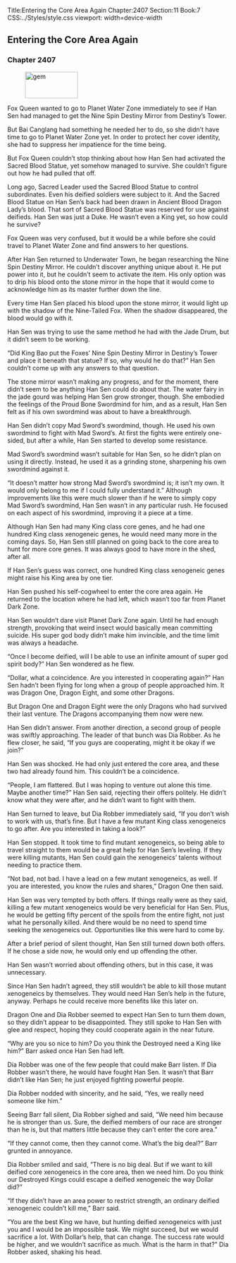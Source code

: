 Title:Entering the Core Area Again 
Chapter:2407 
Section:11 
Book:7 
CSS:../Styles/style.css 
viewport: width=device-width
  
## Entering the Core Area Again
### Chapter 2407 
<figure>
	<img src="../Images/gem.gif" alt="gem" id="gem" width="120" height="60" />
</figure>
  

  
  Fox Queen wanted to go to Planet Water Zone immediately to see if Han Sen had managed to get the Nine Spin Destiny Mirror from Destiny’s Tower.

But Bai Canglang had something he needed her to do, so she didn’t have time to go to Planet Water Zone yet. In order to protect her cover identity, she had to suppress her impatience for the time being.

But Fox Queen couldn’t stop thinking about how Han Sen had activated the Sacred Blood Statue, yet somehow managed to survive. She couldn’t figure out how he had pulled that off.

Long ago, Sacred Leader used the Sacred Blood Statue to control subordinates. Even his deified soldiers were subject to it. And the Sacred Blood Statue on Han Sen’s back had been drawn in Ancient Blood Dragon Lady’s blood. That sort of Sacred Blood Statue was reserved for use against deifieds. Han Sen was just a Duke. He wasn’t even a King yet, so how could he survive?

Fox Queen was very confused, but it would be a while before she could travel to Planet Water Zone and find answers to her questions.

After Han Sen returned to Underwater Town, he began researching the Nine Spin Destiny Mirror. He couldn’t discover anything unique about it. He put power into it, but he couldn’t seem to activate the item. His only option was to drip his blood onto the stone mirror in the hope that it would come to acknowledge him as its master further down the line.

Every time Han Sen placed his blood upon the stone mirror, it would light up with the shadow of the Nine-Tailed Fox. When the shadow disappeared, the blood would go with it.

Han Sen was trying to use the same method he had with the Jade Drum, but it didn’t seem to be working.

“Did King Bao put the Foxes’ Nine Spin Destiny Mirror in Destiny’s Tower and place it beneath that statue? If so, why would he do that?” Han Sen couldn’t come up with any answers to that question.

The stone mirror wasn’t making any progress, and for the moment, there didn’t seem to be anything Han Sen could do about that. The water fairy in the jade gourd was helping Han Sen grow stronger, though. She embodied the feelings of the Proud Bone Swordmind for him, and as a result, Han Sen felt as if his own swordmind was about to have a breakthrough.

Han Sen didn’t copy Mad Sword’s swordmind, though. He used his own swordmind to fight with Mad Sword’s. At first the fights were entirely one-sided, but after a while, Han Sen started to develop some resistance.

Mad Sword’s swordmind wasn’t suitable for Han Sen, so he didn’t plan on using it directly. Instead, he used it as a grinding stone, sharpening his own swordmind against it.

“It doesn’t matter how strong Mad Sword’s swordmind is; it isn’t my own. It would only belong to me if I could fully understand it.” Although improvements like this were much slower than if he were to simply copy Mad Sword’s swordmind, Han Sen wasn’t in any particular rush. He focused on each aspect of his swordmind, improving it a piece at a time.

Although Han Sen had many King class core genes, and he had one hundred King class xenogeneic genes, he would need many more in the coming days. So, Han Sen still planned on going back to the core area to hunt for more core genes. It was always good to have more in the shed, after all.

If Han Sen’s guess was correct, one hundred King class xenogeneic genes might raise his King area by one tier.

Han Sen pushed his self-cogwheel to enter the core area again. He returned to the location where he had left, which wasn’t too far from Planet Dark Zone.

Han Sen wouldn’t dare visit Planet Dark Zone again. Until he had enough strength, provoking that weird insect would basically mean committing suicide. His super god body didn’t make him invincible, and the time limit was always a headache.

“Once I become deified, will I be able to use an infinite amount of super god spirit body?” Han Sen wondered as he flew.

“Dollar, what a coincidence. Are you interested in cooperating again?” Han Sen hadn’t been flying for long when a group of people approached him. It was Dragon One, Dragon Eight, and some other Dragons.

But Dragon One and Dragon Eight were the only Dragons who had survived their last venture. The Dragons accompanying them now were new.

Han Sen didn’t answer. From another direction, a second group of people was swiftly approaching. The leader of that bunch was Dia Robber. As he flew closer, he said, “If you guys are cooperating, might it be okay if we join?”

Han Sen was shocked. He had only just entered the core area, and these two had already found him. This couldn’t be a coincidence.

“People, I am flattered. But I was hoping to venture out alone this time. Maybe another time?” Han Sen said, rejecting their offers politely. He didn’t know what they were after, and he didn’t want to fight with them.

Han Sen turned to leave, but Dia Robber immediately said, “If you don’t wish to work with us, that’s fine. But I have a few mutant King class xenogeneics to go after. Are you interested in taking a look?”

Han Sen stopped. It took time to find mutant xenogeneics, so being able to travel straight to them would be a great help for Han Sen’s leveling. If they were killing mutants, Han Sen could gain the xenogeneics’ talents without needing to practice them.

“Not bad, not bad. I have a lead on a few mutant xenogeneics, as well. If you are interested, you know the rules and shares,” Dragon One then said.

Han Sen was very tempted by both offers. If things really were as they said, killing a few mutant xenogeneics would be very beneficial for Han Sen. Plus, he would be getting fifty percent of the spoils from the entire fight, not just what he personally killed. And there would be no need to spend time seeking the xenogeneics out. Opportunities like this were hard to come by.

After a brief period of silent thought, Han Sen still turned down both offers. If he chose a side now, he would only end up offending the other.

Han Sen wasn’t worried about offending others, but in this case, it was unnecessary.

Since Han Sen hadn’t agreed, they still wouldn’t be able to kill those mutant xenogeneics by themselves. They would need Han Sen’s help in the future, anyway. Perhaps he could receive more benefits like this later on.

Dragon One and Dia Robber seemed to expect Han Sen to turn them down, so they didn’t appear to be disappointed. They still spoke to Han Sen with glee and respect, hoping they could cooperate again in the near future.

“Why are you so nice to him? Do you think the Destroyed need a King like him?” Barr asked once Han Sen had left.

Dia Robber was one of the few people that could make Barr listen. If Dia Robber wasn’t there, he would have fought Han Sen. It wasn’t that Barr didn’t like Han Sen; he just enjoyed fighting powerful people.

Dia Robber nodded with sincerity, and he said, “Yes, we really need someone like him.”

Seeing Barr fall silent, Dia Robber sighed and said, “We need him because he is stronger than us. Sure, the deified members of our race are stronger than he is, but that matters little because they can’t enter the core area.”

“If they cannot come, then they cannot come. What’s the big deal?” Barr grunted in annoyance.

Dia Robber smiled and said, “There is no big deal. But if we want to kill deified core xenogeneics in the core area, then we need him. Do you think our Destroyed Kings could escape a deified xenogeneic the way Dollar did?”

“If they didn’t have an area power to restrict strength, an ordinary deified xenogeneic couldn’t kill me,” Barr said.

“You are the best King we have, but hunting deified xenogeneics with just you and I would be an impossible task. We might succeed, but we would sacrifice a lot. With Dollar’s help, that can change. The success rate would be higher, and we wouldn’t sacrifice as much. What is the harm in that?” Dia Robber asked, shaking his head.
